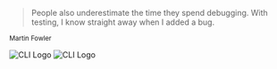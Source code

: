 <blockquote>
People also underestimate the time they spend debugging.  
<!--They underestimate how much time they can spend chasing a long bug.  -->
With testing, I know straight away when I added a bug.
</blockquote>
<small>Martin Fowler</small>




<!-- .slide: data-background-color="rgb(244,67,54)" data-state="hero_xxl" -->
![CLI Logo](img/logos/cli-logo.svg)
![CLI Logo](img/logos/angular-cli-logo.png) <!-- .element: width="60%" style="margin-bottom: 75px;" -->
